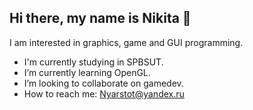 ## Hi there, my name is Nikita 👋

I am interested in graphics, game and GUI programming.

- I'm currently studying in SPBSUT.
- I’m currently learning OpenGL.
- I’m looking to collaborate on gamedev.
- How to reach me: Nyarstot@yandex.ru

<!--
**Nyarstot/nyarstot** is a ✨ _special_ ✨ repository because its `README.md` (this file) appears on your GitHub profile.

Here are some ideas to get you started:

- 🔭 I’m currently working on ...
- 🌱 I’m currently learning ...
- 👯 I’m looking to collaborate on ...
- 🤔 I’m looking for help with ...
- 💬 Ask me about ...
- 📫 How to reach me: ...
- 😄 Pronouns: ...
- ⚡ Fun fact: ...
-->
